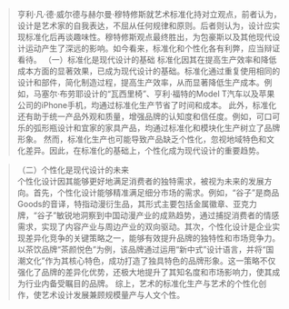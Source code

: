 > 亨利·凡·德·威尔德与赫尔曼·穆特修斯就艺术标准化持对立观点，前者认为，设计是艺术家的自我表达，不屈从任何规律和原则。后者则认为，设计应实现标准化后再谈趣味性。穆特修斯观点最终胜出，为包豪斯以及其他现代设计运动产生了深远的影响。如今看来，标准化和个性化各有利弊，应当辩证看待。
> （一）标准化是现代设计的基础
> 标准化因其在提高生产效率和降低成本方面的显著效果，已成为现代设计的基础。标准化通过重复使用相同的设计和部件，简化制造过程，提高生产效率，从而显著降低生产成本。例如，马塞尔·布劳耶设计的“瓦西里椅”、亨利·福特的Model T汽车以及苹果公司的iPhone手机，均通过标准化生产节省了时间和成本。
> 此外，标准化还有助于统一产品外观和质量，增强品牌的认知度和信任度。例如，可口可乐的弧形瓶设计和宜家的家具产品，均通过标准化和模块化生产树立了品牌形象。
> 然而，标准化生产也可能导致产品缺乏个性化，忽视地域特色和文化差异。因此，在标准化的基础上，个性化成为现代设计的重要趋势。

> （二）个性化是现代设计的未来	
> 个性化设计因其能够更好地满足消费者的独特需求，被视为未来的发展方向。首先，个性化设计能够精准满足细分市场的需求。例如，“谷子”是商品Goods的音译，特指动漫衍生品，其形式主要包括金属徽章、亚克力牌，“谷子”敏锐地洞察到中国动漫产业的成熟趋势，通过捕捉消费者的情感需求，实现了内容产业与周边产业的双向驱动。其次，个性化设计是企业实现差异化竞争的关键策略之一，能够有效提升品牌的独特性和市场竞争力。以茶饮品牌“茶颜悦色”为例，该品牌通过运用“新中式”设计语言，并将“国潮文化”作为其核心特色，成功打造了独具特色的品牌形象。这一策略不仅强化了品牌的差异化优势，还极大地提升了其知名度和市场影响力，使其成为行业内备受瞩目的品牌。
> 综上，艺术的标准化生产与艺术的个性化创作，使艺术设计发展兼顾规模量产与人文个性。

